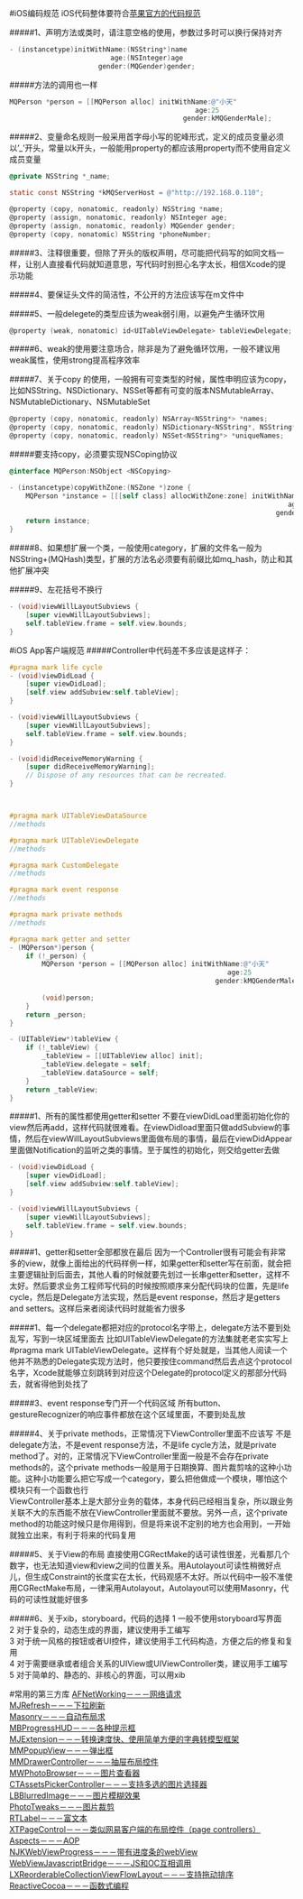 #iOS编码规范
iOS代码整体要符合<a href="https://developer.apple.com/library/mac/documentation/Cocoa/Conceptual/CodingGuidelines/CodingGuidelines.html">苹果官方的代码规范</a><br>

#####1、声明方法或类时，请注意空格的使用，参数过多时可以换行保持对齐
```objective-c
- (instancetype)initWithName:(NSString*)name
                         age:(NSInteger)age
                      gender:(MQGender)gender;
```

#####方法的调用也一样<br>
```objective-c
MQPerson *person = [[MQPerson alloc] initWithName:@"小天"
                                              age:25
                                           gender:kMQGenderMale];
```

#####2、变量命名规则一般采用首字母小写的驼峰形式，定义的成员变量必须以’_’开头，常量以k开头，一般能用property的都应该用property而不使用自定义成员变量<br>
```objective-c
@private NSString *_name;

static const NSString *kMQServerHost = @"http://192.168.0.110";

@property (copy, nonatomic, readonly) NSString *name;
@property (assign, nonatomic, readonly) NSInteger age;
@property (assign, nonatomic, readonly) MQGender gender;
@property (copy, nonatomic) NSString *phoneNumber;

```
#####3、注释很重要，但除了开头的版权声明，尽可能把代码写的如同文档一样，让别人直接看代码就知道意思，写代码时别担心名字太长，相信Xcode的提示功能<br>

#####4、要保证头文件的简洁性，不公开的方法应该写在m文件中<br>

#####5、一般delegete的类型应该为weak弱引用，以避免产生循环饮用<br>
```objective-c
@property (weak, nonatomic) id<UITableViewDelegate> tableViewDelegate;
```
#####6、weak的使用要注意场合，除非是为了避免循环饮用，一般不建议用weak属性，使用strong提高程序效率<br>

#####7、关于copy 的使用，一般拥有可变类型的时候，属性申明应该为copy，比如NSString、NSDictionary、NSSet等都有可变的版本NSMutableArray、NSMutableDictionary、NSMutableSet<br>
```objective-c
@property (copy, nonatomic, readonly) NSArray<NSString*> *names;
@property (copy, nonatomic, readonly) NSDictionary<NSString*, NSString*> *namePhoneNumberPairs;
@property (copy, nonatomic, readonly) NSSet<NSString*> *uniqueNames;
```
#####要支持copy，必须要实现NSCoping协议<br>
```objective-c
@interface MQPerson:NSObject <NSCopying>

- (instancetype)copyWithZone:(NSZone *)zone {
    MQPerson *instance = [[[self class] allocWithZone:zone] initWithName:self.name
                                                                     age:self.age
                                                                  gender:self.gender];
    return instance;
}
```
#####8、如果想扩展一个类，一般使用category，扩展的文件名一般为NSString+(MQHash)类型，扩展的方法名必须要有前缀比如mq_hash，防止和其他扩展冲突<br>

#####9、左花括号不换行<br>
```objective-c
- (void)viewWillLayoutSubviews {
    [super viewWillLayoutSubviews];
    self.tableView.frame = self.view.bounds;
}
```

#iOS App客户端规范
#####Controller中代码差不多应该是这样子：<br>
```objective-c
#pragma mark life cycle
- (void)viewDidLoad {
    [super viewDidLoad];
    [self.view addSubview:self.tableView];
}

- (void)viewWillLayoutSubviews {
    [super viewWillLayoutSubviews];
    self.tableView.frame = self.view.bounds;
}

- (void)didReceiveMemoryWarning {
    [super didReceiveMemoryWarning];
    // Dispose of any resources that can be recreated.
}



#pragma mark UITableViewDataSource
//methods

#pragma mark UITableViewDelegate
//methods

#pragma mark CustomDelegate
//methods

#pragma mark event response
//methods

#pragma mark private methods
//methods

#pragma mark getter and setter
- (MQPerson*)person {
    if (!_person) {
        MQPerson *person = [[MQPerson alloc] initWithName:@"小天"
                                                      age:25
                                                   gender:kMQGenderMale];
        
        (void)person;
    }
    return _person;
}

- (UITableView*)tableView {
    if (!_tableView) {
        _tableView = [[UITableView alloc] init];
        _tableView.delegate = self;
        _tableView.dataSource = self;
    }
    return _tableView;
}

```
#####1、所有的属性都使用getter和setter
不要在viewDidLoad里面初始化你的view然后再add，这样代码就很难看。在viewDidload里面只做addSubview的事情，然后在viewWillLayoutSubviews里面做布局的事情，最后在viewDidAppear里面做Notification的监听之类的事情。至于属性的初始化，则交给getter去做<br>
```objective-c
- (void)viewDidLoad {
    [super viewDidLoad];
    [self.view addSubview:self.tableView];
}

- (void)viewWillLayoutSubviews {
    [super viewWillLayoutSubviews];
    self.tableView.frame = self.view.bounds;
}
```
#####1、getter和setter全部都放在最后
因为一个Controller很有可能会有非常多的view，就像上面给出的代码样例一样，如果getter和setter写在前面，就会把主要逻辑扯到后面去，其他人看的时候就要先划过一长串getter和setter，这样不太好。然后要求业务工程师写代码的时候按照顺序来分配代码块的位置，先是life cycle，然后是Delegate方法实现，然后是event response，然后才是getters and setters。这样后来者阅读代码时就能省力很多<br>

#####1、每一个delegate都把对应的protocol名字带上，delegate方法不要到处乱写，写到一块区域里面去
比如UITableViewDelegate的方法集就老老实实写上#pragma mark  UITableViewDelegate。这样有个好处就是，当其他人阅读一个他并不熟悉的Delegate实现方法时，他只要按住command然后去点这个protocol名字，Xcode就能够立刻跳转到对应这个Delegate的protocol定义的那部分代码去，就省得他到处找了<br>

#####3、event response专门开一个代码区域
所有button、gestureRecognizer的响应事件都放在这个区域里面，不要到处乱放<br>

#####4、关于private methods，正常情况下ViewController里面不应该写
不是delegate方法，不是event response方法，不是life cycle方法，就是private method了。对的，正常情况下ViewController里面一般是不会存在private methods的，这个private methods一般是用于日期换算、图片裁剪啥的这种小功能。这种小功能要么把它写成一个category，要么把他做成一个模块，哪怕这个模块只有一个函数也行<br>
ViewController基本上是大部分业务的载体，本身代码已经相当复杂，所以跟业务关联不大的东西能不放在ViewController里面就不要放。另外一点，这个private method的功能这时候只是你用得到，但是将来说不定别的地方也会用到，一开始就独立出来，有利于将来的代码复用<br>

#####5、关于View的布局
直接使用CGRectMake的话可读性很差，光看那几个数字，也无法知道view和view之间的位置关系。用Autolayout可读性稍微好点儿，但生成Constraint的长度实在太长，代码观感不太好。所以代码中一般不准使用CGRectMake布局，一律采用Autolayout，Autolayout可以使用Masonry，代码的可读性就能好很多<br>

#####6、关于xib，storyboard，代码的选择
1 一般不使用storyboard写界面<br>
2 对于复杂的，动态生成的界面，建议使用手工编写<br>
3 对于统一风格的按钮或者UI控件，建议使用手工代码构造，方便之后的修复和复用<br>
4 对于需要继承或者组合关系的UIView或UIViewController类，建议用手工编写<br>
5 对于简单的、静态的、非核心的界面，可以用xib<br>

#常用的第三方库
<a href="https://github.com/AFNetworking/AFNetworking">AFNetWorking－－－网络请求</a><br>
<a href="https://github.com/CoderMJLee/MJRefresh">MJRefresh－－－下拉刷新</a><br>
<a href="https://github.com/SnapKit/Masonry">Masonry－－－自动布局求</a><br>
<a href="https://github.com/jdg/MBProgressHUD">MBProgressHUD－－－各种提示框</a><br>
<a href="https://github.com/CoderMJLee/MJExtension">MJExtension－－－转换速度快、使用简单方便的字典转模型框架</a><br>
<a href="https://github.com/adad184/MMPopupView">MMPopupView－－－弹出框</a><br>
<a href="https://github.com/mutualmobile/MMDrawerController">MMDrawerController－－－抽屉布局控件</a><br>
<a href="https://github.com/mwaterfall/MWPhotoBrowser">MWPhotoBrowser－－－图片查看器</a><br>
<a href="https://github.com/chiunam/CTAssetsPickerController">CTAssetsPickerController－－－支持多选的图片选择器</a><br>
<a href="https://github.com/lukabernardi/LBBlurredImage">LBBlurredImage－－－图片模糊效果</a><br>
<a href="https://github.com/itouch2/PhotoTweaks">PhotoTweaks－－－图片裁剪</a><br>
<a href="https://github.com/honcheng/RTLabel">RTLabel－－－富文本</a><br>
<a href="https://github.com/imchenglibin/XTPageControl">XTPageControl－－－类似网易客户端的布局控件（page controllers）</a><br>
<a href="https://github.com/steipete/Aspects">Aspects－－－AOP</a><br>
<a href="https://github.com/ninjinkun/NJKWebViewProgress">NJKWebViewProgress－－－带有进度条的webView</a><br>
<a href="https://github.com/marcuswestin/WebViewJavascriptBridge">WebViewJavascriptBridge－－－JS和OC互相调用</a><br>
<a href="https://github.com/lxcid/LXReorderableCollectionViewFlowLayout">LXReorderableCollectionViewFlowLayout－－－支持拖动排序</a><br>
<a href="https://github.com/ReactiveCocoa/ReactiveCocoa">ReactiveCocoa－－－函数式编程</a><br>


